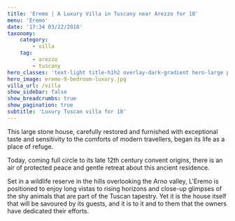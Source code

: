 ```yaml
---
title: 'Eremo | A Luxury Villa in Tuscany near Arezzo for 18'
menu: 'Eremo'
date: '17:34 03/22/2018'
taxonomy:
    category:
        - villa
    tag:
        - arezzo
        - tuscany
hero_classes: 'text-light title-h1h2 overlay-dark-gradient hero-large parallax'
hero_image: eremo-9-bedroom-luxury.jpg
villa_url: /villa
show_sidebar: false
show_breadcrumbs: true
show_pagination: true
subtitle: 'Luxury Tuscan villa for 18'
---
```


This large stone house, carefully restored and furnished with exceptional taste and sensitivity to the comforts of modern travellers, began its life as a place of refuge. 

Today, coming full circle to its late 12th century convent origins, there is an air of protected peace and gentle retreat about this ancient residence. 

Set in a wildlife reserve in the hills overlooking the Arno valley, L'Eremo is positioned to enjoy long vistas to rising horizons and close-up glimpses of the shy animals that are part of the Tuscan tapestry. Yet it is the house itself that will be savoured by its guests, and it is to it and to them that the owners have dedicated their efforts.